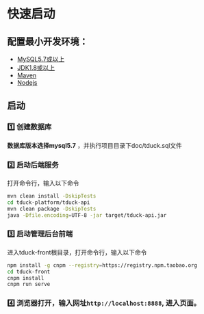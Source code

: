 # 快速启动
## 配置最小开发环境：
- [MySQL5.7或以上](https://dev.mysql.com/downloads/mysql/)
- [JDK1.8或以上](http://www.oracle.com/technetwork/java/javase/overview/index.html)
- [Maven](https://maven.apache.org/download.cgi)
- [Nodejs](https://nodejs.org/en/download/)
## 启动
###  1️⃣ 创建数据库  
**数据库版本选择mysql5.7**  ，并执行项目目录下doc/tduck.sql文件
###  2️⃣ 启动后端服务
打开命令行，输入以下命令
```bash
mvn clean install -DskipTests
cd tduck-platform/tduck-api
mvn clean package -DskipTests
java -Dfile.encoding=UTF-8 -jar target/tduck-api.jar
```
###  3️⃣ 启动管理后台前端
进入tduck-front根目录，打开命令行，输入以下命令
```bash
npm install -g cnpm --registry=https://registry.npm.taobao.org
cd tduck-front
cnpm install
cnpm run serve
```
###  4️⃣ 浏览器️打开，输入网址`http://localhost:8888`, 进入页面。
